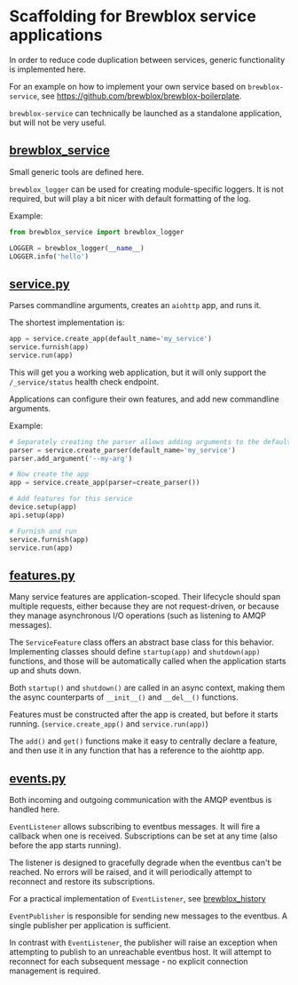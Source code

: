 # Scaffolding for Brewblox service applications

In order to reduce code duplication between services, generic functionality is implemented here.

For an example on how to implement your own service based on `brewblox-service`, see <https://github.com/brewblox/brewblox-boilerplate>.

`brewblox-service` can technically be launched as a standalone application, but will not be very useful.

## [brewblox_service](./brewblox_service/__init__.py)

Small generic tools are defined here.

`brewblox_logger` can be used for creating module-specific loggers. It is not required, but will play a bit nicer with default formatting of the log.

Example:

```python
from brewblox_service import brewblox_logger

LOGGER = brewblox_logger(__name__)
LOGGER.info('hello')
```

## [service.py](./brewblox_service/service.py)

Parses commandline arguments, creates an `aiohttp` app, and runs it.

The shortest implementation is:

```python
app = service.create_app(default_name='my_service')
service.furnish(app)
service.run(app)
```

This will get you a working web application, but it will only support the `/_service/status` health check endpoint.

Applications can configure their own features, and add new commandline arguments.

Example:

```python
# Separately creating the parser allows adding arguments to the default set
parser = service.create_parser(default_name='my_service')
parser.add_argument('--my-arg')

# Now create the app
app = service.create_app(parser=create_parser())

# Add features for this service
device.setup(app)
api.setup(app)

# Furnish and run
service.furnish(app)
service.run(app)
```

## [features.py](./brewblox_service/features.py)

Many service features are application-scoped. Their lifecycle should span multiple requests, either because they are not request-driven, or because they manage asynchronous I/O operations (such as listening to AMQP messages).

The `ServiceFeature` class offers an abstract base class for this behavior. Implementing classes should define `startup(app)` and `shutdown(app)` functions, and those will be automatically called when the application starts up and shuts down.

Both `startup()` and `shutdown()` are called in an async context, making them the async counterparts of `__init__()` and `__del__()` functions.

Features must be constructed after the app is created, but before it starts running. (`service.create_app()` and `service.run(app)`)

The `add()` and `get()` functions make it easy to centrally declare a feature, and then use it in any function that has a reference to the aiohttp app.

## [events.py](./brewblox_service/events.py)

Both incoming and outgoing communication with the AMQP eventbus is handled here.

`EventListener` allows subscribing to eventbus messages. It will fire a callback when one is received. Subscriptions can be set at any time (also before the app starts running).

The listener is designed to gracefully degrade when the eventbus can't be reached. No errors will be raised, and it will periodically attempt to reconnect and restore its subscriptions.

For a practical implementation of `EventListener`, see [brewblox_history](https://github.com/BrewBlox/brewblox-history/blob/develop/brewblox_history/influx.py)

`EventPublisher` is responsible for sending new messages to the eventbus. A single publisher per application is sufficient.

In contrast with `EventListener`, the publisher will raise an exception when attempting to publish to an unreachable eventbus host.
It will attempt to reconnect for each subsequent message - no explicit connection management is required.
